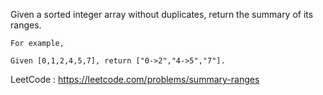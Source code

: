 Given a sorted integer array without duplicates, return the summary of its ranges.

```
For example, 

Given [0,1,2,4,5,7], return ["0->2","4->5","7"].
```

LeetCode : https://leetcode.com/problems/summary-ranges